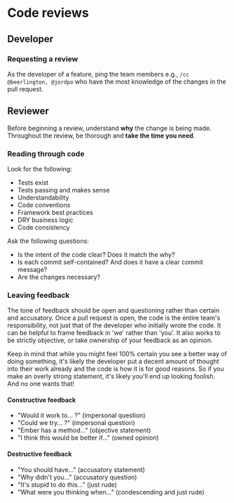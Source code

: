 # Code reviews

## Developer
### Requesting a review
As the developer of a feature, ping the team members e.g., `/cc @beerlington,
@jordpo` who have the most knowledge of the changes in the pull request.

## Reviewer
Before beginning a review, understand **why** the change is being made.
Throughout the review, be thorough and **take the time you need**.

### Reading through code
Look for the following:
* Tests exist
* Tests passing and makes sense
* Understandability
* Code conventions
* Framework best practices
* DRY business logic
* Code consistency

Ask the following questions:
* Is the intent of the code clear? Does it match the why?
* Is each commit self-contained? And does it have a clear commit message?
* Are the changes necessary?

### Leaving feedback
The tone of feedback should be open and questioning rather than certain and
accusatory. Once a pull request is open, the code is the entire team's
responsibility, not just that of the developer who initially wrote the code. It
can be helpful to frame feedback in 'we' rather than 'you'. It also works to be
strictly objective, or take ownership of your feedback as an opinion.

Keep in mind that while you might feel 100% certain you see a better way of
doing something, it's likely the developer put a decent amount of thought into
their work already and the code is how it is for good reasons. So if you make
an overly strong statement, it's likely you'll end up looking foolish. And no
one wants that!

#### Constructive feedback
* "Would it work to... ?" (impersonal question)
* "Could we try... ?" (impersonal question)
* "Ember has a method..." (objective statement)
* "I think this would be better if..." (owned opinion)

#### Destructive feedback
* "You should have..." (accusatory statement)
* "Why didn't you..." (accusatory question)
* "It's stupid to do this..." (just rude)
* "What were you thinking when..." (condescending and just rude)

